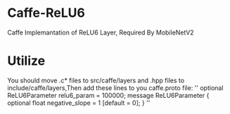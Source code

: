 # Caffe-ReLU6
Caffe Implemantation of ReLU6 Layer, Required By MobileNetV2
# Utilize
You should move .c* files to src/caffe/layers and .hpp files to include/caffe/layers,Then add these lines to you caffe.proto file:
''
optional ReLU6Parameter relu6_param = 100000;
message ReLU6Parameter {
  optional float negative_slope = 1 [default = 0];
}
''


